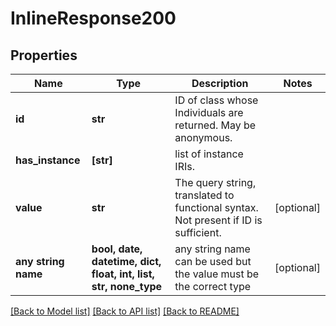 # InlineResponse200


## Properties
Name | Type | Description | Notes
------------ | ------------- | ------------- | -------------
**id** | **str** | ID of class whose Individuals are returned. May be anonymous. | 
**has_instance** | **[str]** | list of instance IRIs. | 
**value** | **str** | The query string, translated to functional syntax. Not present if ID is sufficient. | [optional] 
**any string name** | **bool, date, datetime, dict, float, int, list, str, none_type** | any string name can be used but the value must be the correct type | [optional]

[[Back to Model list]](../README.md#documentation-for-models) [[Back to API list]](../README.md#documentation-for-api-endpoints) [[Back to README]](../README.md)


